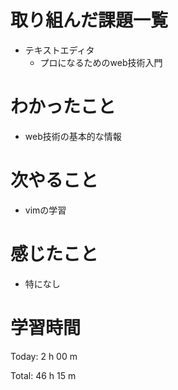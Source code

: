 # 取り組んだ課題一覧
- テキストエディタ
  - プロになるためのweb技術入門

# わかったこと
- web技術の基本的な情報
  
# 次やること
- vimの学習
  
# 感じたこと
- 特になし
  
# 学習時間
Today: 2 h 00 m

Total: 46 h 15 m
